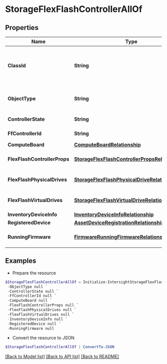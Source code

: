 # StorageFlexFlashControllerAllOf
## Properties

Name | Type | Description | Notes
------------ | ------------- | ------------- | -------------
**ClassId** | **String** | The fully-qualified name of the instantiated, concrete type. This property is used as a discriminator to identify the type of the payload when marshaling and unmarshaling data. | [default to "storage.FlexFlashController"]
**ObjectType** | **String** | The fully-qualified name of the instantiated, concrete type. The value should be the same as the &#39;ClassId&#39; property. | [default to "storage.FlexFlashController"]
**ControllerState** | **String** | State of the Flex Flash Storage Controller. | [optional] [readonly] 
**FfControllerId** | **String** | Identifier for the Flex Flash Storage Controller. | [optional] [readonly] 
**ComputeBoard** | [**ComputeBoardRelationship**](ComputeBoardRelationship.md) |  | [optional] 
**FlexFlashControllerProps** | [**StorageFlexFlashControllerPropsRelationship[]**](StorageFlexFlashControllerPropsRelationship.md) | An array of relationships to storageFlexFlashControllerProps resources. | [optional] [readonly] 
**FlexFlashPhysicalDrives** | [**StorageFlexFlashPhysicalDriveRelationship[]**](StorageFlexFlashPhysicalDriveRelationship.md) | An array of relationships to storageFlexFlashPhysicalDrive resources. | [optional] [readonly] 
**FlexFlashVirtualDrives** | [**StorageFlexFlashVirtualDriveRelationship[]**](StorageFlexFlashVirtualDriveRelationship.md) | An array of relationships to storageFlexFlashVirtualDrive resources. | [optional] [readonly] 
**InventoryDeviceInfo** | [**InventoryDeviceInfoRelationship**](InventoryDeviceInfoRelationship.md) |  | [optional] 
**RegisteredDevice** | [**AssetDeviceRegistrationRelationship**](AssetDeviceRegistrationRelationship.md) |  | [optional] 
**RunningFirmware** | [**FirmwareRunningFirmwareRelationship[]**](FirmwareRunningFirmwareRelationship.md) | An array of relationships to firmwareRunningFirmware resources. | [optional] [readonly] 

## Examples

- Prepare the resource
```powershell
$StorageFlexFlashControllerAllOf = Initialize-IntersightStorageFlexFlashControllerAllOf  -ClassId null `
 -ObjectType null `
 -ControllerState null `
 -FfControllerId null `
 -ComputeBoard null `
 -FlexFlashControllerProps null `
 -FlexFlashPhysicalDrives null `
 -FlexFlashVirtualDrives null `
 -InventoryDeviceInfo null `
 -RegisteredDevice null `
 -RunningFirmware null
```

- Convert the resource to JSON
```powershell
$StorageFlexFlashControllerAllOf | ConvertTo-JSON
```

[[Back to Model list]](../README.md#documentation-for-models) [[Back to API list]](../README.md#documentation-for-api-endpoints) [[Back to README]](../README.md)


